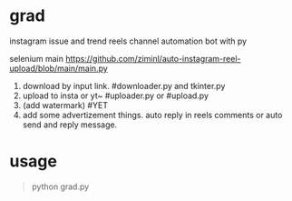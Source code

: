 # grad

instagram issue and trend reels channel automation bot with py

selenium main
https://github.com/ziminl/auto-instagram-reel-upload/blob/main/main.py

1. download by input link. #downloader.py and tkinter.py
2. upload to insta or yt~  #uploader.py or #upload.py
3. (add watermark)         #YET
4. add some advertizement things. auto reply in reels comments or auto send and reply message.


# usage

> python grad.py


